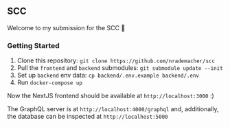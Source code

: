 ## SCC

Welcome to my submission for the SCC 🚀

### Getting Started

1. Clone this repository: `git clone https://github.com/nrademacher/scc`
1. Pull the `frontend` and `backend` submodules: `git submodule update --init`
1. Set up `backend` env data: `cp backend/.env.example backend/.env`
1. Run `docker-compose up`

Now the NextJS frontend should be available at `http://localhost:3000` :)

The GraphQL server is at `http://localhost:4000/graphql` and, additionally, the database can be inspected at `http://localhost:5000`
